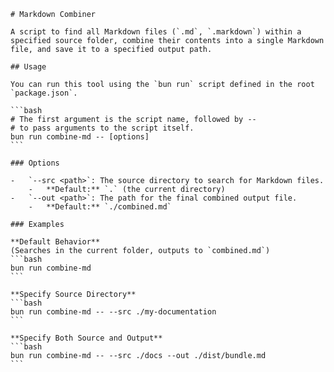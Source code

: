     # Markdown Combiner

    A script to find all Markdown files (`.md`, `.markdown`) within a specified source folder, combine their contents into a single Markdown file, and save it to a specified output path.

    ## Usage

    You can run this tool using the `bun run` script defined in the root `package.json`.

    ```bash
    # The first argument is the script name, followed by --
    # to pass arguments to the script itself.
    bun run combine-md -- [options]
    ```

    ### Options

    -   `--src <path>`: The source directory to search for Markdown files.
        -   **Default:** `.` (the current directory)
    -   `--out <path>`: The path for the final combined output file.
        -   **Default:** `./combined.md`

    ### Examples

    **Default Behavior**
    (Searches in the current folder, outputs to `combined.md`)
    ```bash
    bun run combine-md
    ```

    **Specify Source Directory**
    ```bash
    bun run combine-md -- --src ./my-documentation
    ```

    **Specify Both Source and Output**
    ```bash
    bun run combine-md -- --src ./docs --out ./dist/bundle.md
    ```
